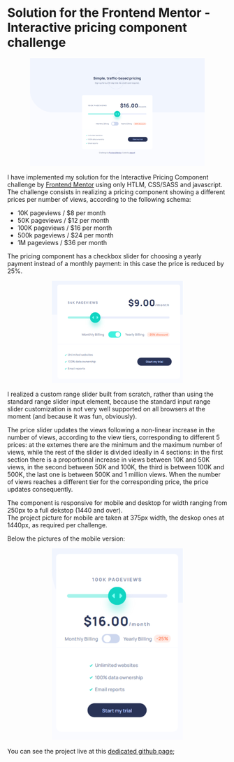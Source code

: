 # Solution for the Frontend Mentor - Interactive pricing component challenge

<p align="center">
<img  src="./src/preview-images/desktop_big.png" width="400" alt="full desktop preview">
</p>

I have implemented my solution for the Interactive Pricing Component challenge by [Frontend Mentor](https://www.frontendmentor.io) using only HTLM, CSS/SASS and javascript.
The challenge consists in realizing a pricing component showing a different prices per number of views, according to the following schema:

- 10K pageviews / $8 per month
- 50K pageviews / $12 per month
- 100K pageviews / $16 per month
- 500k pageviews / $24 per month
- 1M pageviews / $36 per month

The pricing component has a checkbox slider for choosing a yearly payment instead of a monthly payment: in this case the price is reduced by 25%.

<p align="center">
<img  src="./src/preview-images/active_discount.png" width="300">
</p>

I realized a custom range slider built from scratch, rather than using the standard range slider input element, because the standard input range slider customization is not very well supported on all browsers at the moment (and because it was fun, obviously). <br>

The price slider updates the views following a non-linear increase in the number of views, according to the view tiers, corresponding to different 5 prices: at the extemes there are the minimum and the maximum number of views, while the rest of the slider is divided ideally in 4 sections: in the first section there is a proportional increase in views between 10K and 50K views, in the second between 50K and 100K, the third is between 100K and 500K, the last one is between 500K and 1 million views. When the number of views reaches a different tier for the corresponding price, the price updates consequently.

The component is responsive for mobile and desktop for width ranging from 250px to a full dekstop (1440 and over). <br>
The project picture for mobile are taken at 375px width, the deskop ones at 1440px, as required per challenge. <br>

Below the pictures of the mobile version:

<p align="center">
<img  src="./src/preview-images/mobile375.png" width="300">
</p>

You can see the project live at this [dedicated github page](https://aleperf.github.io/interactive-pricing-component/);
